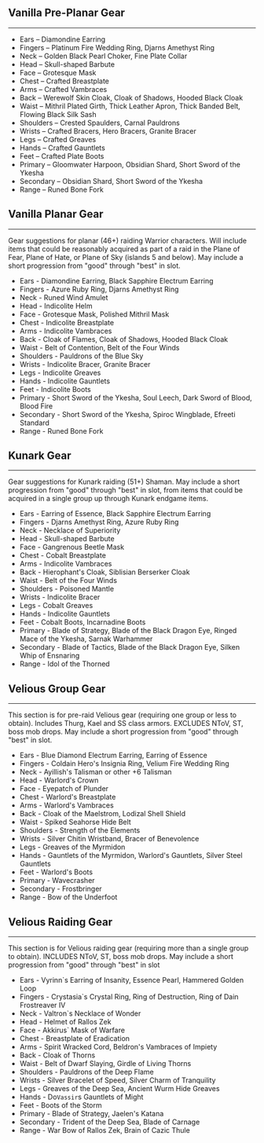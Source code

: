 ## Vanilla Pre-Planar Gear

---
* Ears – Diamondine Earring
* Fingers – Platinum Fire Wedding Ring, Djarns Amethyst Ring
* Neck – Golden Black Pearl Choker, Fine Plate Collar
* Head – Skull-shaped Barbute
* Face – Grotesque Mask
* Chest – Crafted Breastplate
* Arms – Crafted Vambraces
* Back – Werewolf Skin Cloak, Cloak of Shadows, Hooded Black Cloak
* Waist – Mithril Plated Girth, Thick Leather Apron, Thick Banded Belt, Flowing Black Silk Sash
* Shoulders – Crested Spaulders, Carnal Pauldrons
* Wrists – Crafted Bracers, Hero Bracers, Granite Bracer
* Legs – Crafted Greaves
* Hands – Crafted Gauntlets
* Feet – Crafted Plate Boots
* Primary – Gloomwater Harpoon, Obsidian Shard, Short Sword of the Ykesha
* Secondary – Obsidian Shard, Short Sword of the Ykesha
* Range – Runed Bone Fork

## Vanilla Planar Gear

---
Gear suggestions for planar (46+) raiding Warrior characters. Will include items that could be reasonably acquired as part of a raid in the Plane of Fear, Plane of Hate, or Plane of Sky (islands 5 and below). May include a short progression from "good" through "best" in slot.

* Ears - Diamondine Earring, Black Sapphire Electrum Earring
* Fingers - Azure Ruby Ring, Djarns Amethyst Ring
* Neck - Runed Wind Amulet
* Head - Indicolite Helm
* Face - Grotesque Mask, Polished Mithril Mask
* Chest - Indicolite Breastplate
* Arms - Indicolite Vambraces
* Back - Cloak of Flames, Cloak of Shadows, Hooded Black Cloak
* Waist - Belt of Contention, Belt of the Four Winds
* Shoulders - Pauldrons of the Blue Sky
* Wrists - Indicolite Bracer, Granite Bracer
* Legs - Indicolite Greaves
* Hands - Indicolite Gauntlets
* Feet - Indicolite Boots
* Primary - Short Sword of the Ykesha, Soul Leech, Dark Sword of Blood, Blood Fire
* Secondary - Short Sword of the Ykesha, Spiroc Wingblade, Efreeti Standard
* Range - Runed Bone Fork

## Kunark Gear

---
Gear suggestions for Kunark raiding (51+) Shaman. May include a short progression from "good" through "best" in slot, from items that could be acquired in a single group up through Kunark endgame items. 

* Ears - Earring of Essence, Black Sapphire Electrum Earring
* Fingers - Djarns Amethyst Ring, Azure Ruby Ring
* Neck - Necklace of Superiority
* Head - Skull-shaped Barbute
* Face - Gangrenous Beetle Mask
* Chest - Cobalt Breastplate
* Arms - Indicolite Vambraces
* Back - Hierophant's Cloak, Siblisian Berserker Cloak
* Waist - Belt of the Four Winds
* Shoulders - Poisoned Mantle
* Wrists - Indicolite Bracer
* Legs - Cobalt Greaves
* Hands - Indicolite Gauntlets
* Feet - Cobalt Boots, Incarnadine Boots
* Primary - Blade of Strategy, Blade of the Black Dragon Eye, Ringed Mace of the Ykesha, Sarnak Warhammer
* Secondary - Blade of Tactics, Blade of the Black Dragon Eye, Silken Whip of Ensnaring
* Range - Idol of the Thorned

## Velious Group Gear

---
This section is for pre-raid Velious gear (requiring one group or less to obtain). Includes Thurg, Kael and SS class armors. EXCLUDES NToV, ST, boss mob drops. May include a short progression from "good" through "best" in slot. 

* Ears - Blue Diamond Electrum Earring, Earring of Essence
* Fingers - Coldain Hero's Insignia Ring, Velium Fire Wedding Ring
* Neck - Ayillish's Talisman or other +6 Talisman
* Head - Warlord's Crown
* Face - Eyepatch of Plunder
* Chest - Warlord's Breastplate
* Arms - Warlord's Vambraces
* Back - Cloak of the Maelstrom, Lodizal Shell Shield
* Waist - Spiked Seahorse Hide Belt
* Shoulders - Strength of the Elements
* Wrists - Silver Chitin Wristband, Bracer of Benevolence
* Legs - Greaves of the Myrmidon
* Hands - Gauntlets of the Myrmidon, Warlord's Gauntlets, Silver Steel Gauntlets
* Feet - Warlord's Boots
* Primary - Wavecrasher
* Secondary - Frostbringer
* Range - Bow of the Underfoot

## Velious Raiding Gear

---
This section is for Velious raiding gear (requiring more than a single group to obtain). INCLUDES NToV, ST, boss mob drops. May include a short progression from "good" through "best" in slot

* Ears - Vyrinn`s Earring of Insanity, Essence Pearl, Hammered Golden Loop
* Fingers - Crystasia`s Crystal Ring, Ring of Destruction, Ring of Dain Frostreaver IV
* Neck - Valtron`s Necklace of Wonder
* Head - Helmet of Rallos Zek
* Face - Akkirus` Mask of Warfare
* Chest - Breastplate of Eradication
* Arms - Spirit Wracked Cord, Beldron's Vambraces of Impiety
* Back - Cloak of Thorns
* Waist - Belt of Dwarf Slaying, Girdle of Living Thorns
* Shoulders - Pauldrons of the Deep Flame
* Wrists - Silver Bracelet of Speed, Silver Charm of Tranquility
* Legs - Greaves of the Deep Sea, Ancient Wurm Hide Greaves
* Hands - Do`Vassir`s Gauntlets of Might
* Feet - Boots of the Storm
* Primary - Blade of Strategy, Jaelen's Katana
* Secondary - Trident of the Deep Sea, Blade of Carnage
* Range - War Bow of Rallos Zek, Brain of Cazic Thule
